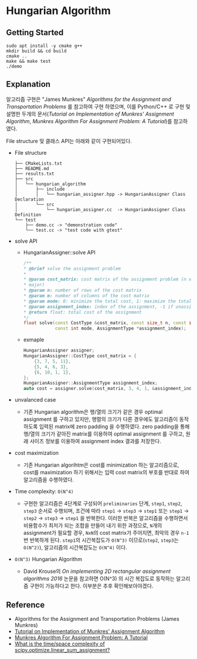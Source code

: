# Hungarian Algorithm

## Getting Started

```
sudo apt install -y cmake g++
mkdir build && cd build
cmake ..
make && make test
./demo
```

## Explanation

알고리즘 구현은 "James Munkres" _Algorithms for the Assignment and Transportation Problems_ 를 참고하여 구현 하였으며, 이를 Python/C++ 로 구현 및 설명한 두개의 문서(_Tutorial on Implementation of Munkres' Assignment Algorithm_, _Munkres Algorithm For Assignment Problem: A Tutorial_)를 참고하였다.

File structure 및 클래스 API는 아래와 같이 구현되어있다.

* File structure
    ```
    ├── CMakeLists.txt
    ├── README.md
    ├── results.txt
    ├── src
    │   └── hungarian_algorithm
    │       ├── include
    │       │   └── hungarian_assigner.hpp -> HungarianAssigner Class Declaration
    │       └── src
    │           └── hungarian_assigner.cc  -> HungarianAssigner Class Definition
    └── test
        ├── demo.cc -> "demonstration code"
        └── test.cc -> "test code with gtest"
    ```

* solve API
    * HungarianAssigner::solve API
        ```c++
        /**
        * @brief solve the assignment problem
        *
        * @param cost_matrix: cost matrix of the assignment problem (n x m, row
        * major)
        * @param n: number of rows of the cost matrix
        * @param m: number of columns of the cost matrix
        * @param mode: 0: minimize the total cost, 1: maximize the total cost
        * @param assignment_index: index of the assignment, -1 if unassigned
        * @return float: total cost of the assignment
        */
        float solve(const CostType &cost_matrix, const size_t n, const size_t m,
                    const int mode, AssignmentType *assignment_index);
        ```

    * exmaple
        ```c++
        HungarianAssigner assigner;
        HungarianAssigner::CostType cost_matrix = {
            {3, 7, 5, 11},
            {5, 4, 6, 3},
            {6, 10, 1, 1},
        };
        HungarianAssigner::AssignmentType assignment_index;
        auto cost = assigner.solve(cost_matrix, 3, 4, 1, &assignment_index);
        ```

* unvalanced case
    - 기존 Hungarian algorithm은 행/열의 크기가 같은 경우 optimal assignment 를 구하고 있지만, 행렬의 크기가 다른 경우에도 알고리즘이 동작하도록 입력된 matrix에 zero padding 을 수행하였다. zero padding을 통해 행/열의 크기가 같아진 matrix를 이용하여 optimal assignment 를 구하고, 원래 사이즈 정보를 이용하여 assignment index 결과를 저장한다.

* cost maximization
    - 기존 Hungarian algorihtm은 cost를 minimization 하는 알고리즘으로, cost를 maximization 하기 위해서는 입력 cost matrix의 부호를 반대로 하여 알고리즘을 수행하였다.

* Time complexity: `O(N^4)`
    - 구현한 알고리즘은 4단계로 구성되어 `preliminaries` 단계, `step1`, `step2`, `step3` 순서로 수행되며, 조건에 따라 `step1` -> `step3` -> `step1` 또는 `step1` -> `step2` -> `step3` -> `step1` 을 반복한다. 이러한 반복은 알고리즘을 수행하면서 비용함수가 최저가 되는 조합을 만들어 내기 위한 과정으로, `N`개의 assignment가 필요할 경우, `NxN`의 cost matrix가 주어지면, 최악의 경우 `n-1` 번 반복하게 된다. `step1`의 시간복잡도가 `O(N^3)` 이므로(`step2`, `step3`는 `O(N^2)`), 알고리즘의 시간복잡도는 `O(N^4)` 이다.

* `O(N^3)` Hungarian Algorithm
    - David Krouse의 _On implementing 2D rectangular assignment algorithms 2016_ 논문을 참고하면 O(N^3) 의 시간 복잡도로 동작하는 알고리즘 구현이 가능하다고 한다. 이부분은 추후 확인해보아야겠다. 


## Reference

* Algorithms for the Assignment and Transportation Problems (James Munkres) 
* [Tutorial on Implementation of Munkres' Assignment Algorithm](https://www.researchgate.net/publication/290437481_Tutorial_on_Implementation_of_Munkres'_Assignment_Algorithm)
* [Munkres Algorithm For Assignment Problem: A Tutorial](https://www.feiyilin.com/munkres.html)
* [What is the time/space complexity of scipy.optimize.linear_sum_assignment?](https://stackoverflow.com/questions/71121657/what-is-the-time-space-complexity-of-scipy-optimize-linear-sum-assignment)